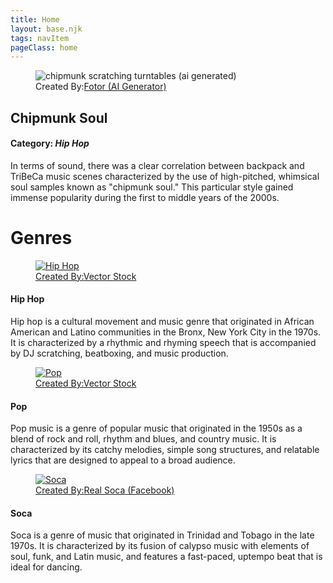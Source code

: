 ```yaml
---
title: Home
layout: base.njk
tags: navItem
pageClass: home
---
```

<section class="spotlight">
    <figure class="fig-img-container">
        <img id="chipmunk" src="/images/chipmunk.png" alt="chipmunk scratching turntables (ai generated)">
        <figcaption class="img-caption">Created By:<a href="https://www.fotor.com/features/ai-image-generator/">Fotor (AI Generator)</a>
        </figcaption>
    </figure>
<div>
<h2>Chipmunk Soul</h2>
<h4>Category: <i>Hip Hop</i></h4>
<p>In terms of sound, there was a clear correlation between backpack and TriBeCa music scenes characterized by the use of high-pitched, whimsical soul samples known as "chipmunk soul." 
This particular style gained immense popularity during the first to middle years of the 2000s.</p>
</div>
</section>

<h1>Genres</h1>
<section class="main">
<div class="genre">
    <a href="/hiphop">
        <figure class="fig-img-container">
            <img class="genre-img" src="/images/hiphop.png" alt="Hip Hop">
            <figcaption class="img-caption">Created By:<a href="https://www.vectorstock.com/royalty-free-vector/hip-hop-music-party-in-graffiti-style-vector-23254684">Vector Stock</a>
            </figcaption>
        </figure>
<div>
<h4>Hip Hop</h4>
<p>Hip hop is a cultural movement and music genre that originated in African American and Latino communities in the Bronx, New York City in the 1970s. 
It is characterized by a rhythmic and rhyming speech that is accompanied by DJ scratching, beatboxing, and music production.
</p>
</div>
    </a>
</div>

<div class="genre">
    <a href="/pop">
        <figure class="fig-img-container">
            <img class="genre-img" src="/images/pop.png" alt="Pop">
            <figcaption class="img-caption">Created By:<a href="https://www.vectorstock.com/royalty-free-vector/colorful-detailed-pop-music-can-vector-19847709">Vector Stock</a>
            </figcaption>
        </figure>
<div>
<h4>Pop</h4>
<p>Pop music is a genre of popular music that originated in the 1950s as a blend of rock and roll, rhythm and blues, and country music.
It is characterized by its catchy melodies, simple song structures, and relatable lyrics that are designed to appeal to a broad audience.
</p>
</div> 
</a>
</div>

<div class="genre">
    <a href="/soca-music">
        <figure class="fig-img-container">
            <img class="genre-img" src="/images/soca.jpg" alt="Soca">
            <figcaption class="img-caption">Created By:<a href="https://www.google.com/url?sa=i&url=https%3A%2F%2Fwww.facebook.com%2Frealsoca%2F&psig=AOvVaw1QX9VR-5gWBKaVrsT6Dwmt&ust=1684945387923000&source=images&cd=vfe&ved=0CBAQjRxqFwoTCPCYuuzsi_8CFQAAAAAdAAAAABAF">Real Soca (Facebook) </a>
            </figcaption>
        </figure>
<div>
<h4>Soca</h4>
<p>Soca is a genre of music that originated in Trinidad and Tobago in the late 1970s. 
It is characterized by its fusion of calypso music with elements of soul, funk, and Latin music, and features a fast-paced, uptempo beat that is ideal for dancing.
</div>
</a>
</div>
</section>
<p><!-- about us paragraph here--></p>

